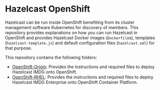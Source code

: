# Hazelcast OpenShift

Hazelcast can be run inside OpenShift benefiting from its cluster management software Kubernetes for discovery of members. This repository provides explanations on how you can run Hazelcast in OpenShift and provides Hazelcast Docker images (`Dockerfile`s), templates (`hazelcast-template.js`) and default configuration files (`hazelcast.xml`) for that purpose.

This repository contains the following folders:

* [OpenShift-Origin](hazelcast-openshift-origin/): Provides the instructions and required files to deploy Hazelcast IMDG onto OpenShift.
* [OpenShift-RHEL](hazelcast-enterprise-openshift-rhel/): Provides the instructions and required files to deploy Hazelcast IMDG Enterprise onto OpenShift Container Platform.
